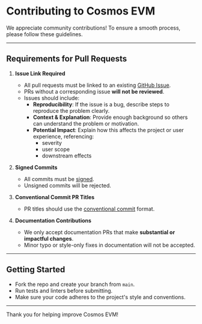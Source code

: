 # Contributing to Cosmos EVM

We appreciate community contributions! To ensure a smooth process, please follow these guidelines.

---

## Requirements for Pull Requests

1. **Issue Link Required**
   - All pull requests must be linked to an existing [GitHub Issue](https://github.com/cosmos/evm/issues).
   - PRs without a corresponding issue **will not be reviewed**.
   - Issues should include:
      - **Reproducibility**: If the issue is a bug, describe steps to reproduce the problem clearly.
      - **Context & Explanation**: Provide enough background so others can understand the problem or motivation.
      - **Potential Impact**: Explain how this affects the project or user experience, referencing:
         - severity
         - user scope
         - downstream effects

2. **Signed Commits**
   - All commits must be [signed](https://docs.github.com/en/authentication/managing-commit-signature-verification/signing-commits).
   - Unsigned commits will be rejected.

3. **Conventional Commit PR Titles**
    - PR titles should use the [conventional commit](https://www.conventionalcommits.org/en/v1.0.0/#summary) format.

4. **Documentation Contributions**
   - We only accept documentation PRs that make **substantial or impactful changes**.
   - Minor typo or style-only fixes in documentation will not be accepted.

---

## Getting Started

- Fork the repo and create your branch from `main`.
- Run tests and linters before submitting.
- Make sure your code adheres to the project's style and conventions.

---

Thank you for helping improve Cosmos EVM!
